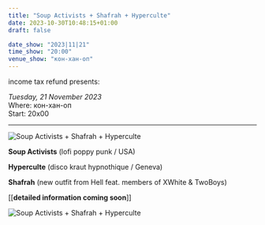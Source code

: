 ```yaml
---
title: "Soup Activists + Shafrah + Hyperculte"
date: 2023-10-30T10:48:15+01:00
draft: false

date_show: "2023|11|21"
time_show: "20:00"
venue_show: "кон-хaн-оп"
---
```


income tax refund presents:

_Tuesday, 21 November 2023_
\
Where: кон-хaн-оп
\
Start: 20x00

---

![Soup Activists + Shafrah + Hyperculte](../../posters/2023-11-21-2.png)

**Soup Activists** (lofi poppy punk / USA)

**Hyperculte** (disco kraut hypnothique / Geneva)

**Shafrah** (new outfit from Hell feat. members of XWhite & TwoBoys)

[[**detailed information coming soon**]]

![Soup Activists + Shafrah + Hyperculte](../../posters/2023-11-21-1.png)
